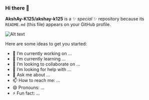 ### Hi there 👋


**AkshAy-K125/akshay-k125** is a ✨ _special_ ✨ repository because its `README.md` (this file) appears on your GitHub profile.

![Alt text](https://spotify-recently-played-readme.vercel.app/api?user=31r6qkpdvo6lqoo2hr5h67hkfbki)

Here are some ideas to get you started:

- 🔭 I’m currently working on ...
- 🌱 I’m currently learning ...
- 👯 I’m looking to collaborate on ...
- 🤔 I’m looking for help with ...
- 💬 Ask me about ...
- 📫 How to reach me: ...
- 😄 Pronouns: ...
- ⚡ Fun fact: ...

